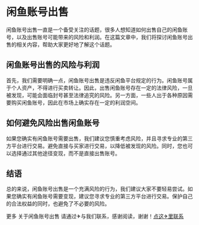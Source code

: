 # 闲鱼账号出售

闲鱼账号出售一直是一个备受关注的话题，很多人想知道如何出售自己的闲鱼账号，以及出售账号可能带来的风险和利润。在这篇文章中，我们将探讨闲鱼账号出售的相关内容，帮助大家更好地了解这个话题。

## 闲鱼账号出售的风险与利润

首先，我们需要明确一点，闲鱼账号出售是违反闲鱼平台规定的行为。闲鱼账号属于个人资产，不得进行买卖转让。因此，出售闲鱼账号存在一定的法律风险，一旦被发现，可能会面临封号甚至法律追究的风险。另一方面，一些人出于各种原因需要购买闲鱼账号，因此在市场上确实存在一定的利润空间。

## 如何避免风险出售闲鱼账号

如果您确实有闲鱼账号需要出售，我们建议您慎重考虑风险，并且寻求专业的第三方平台进行交易。避免直接与买家进行交易，以降低被发现的风险。同时，您也可以选择通过其他途径变现，而不是直接出售账号。

## 结语

总的来说，闲鱼账号出售是一个充满风险的行为，我们建议大家不要轻易尝试。如果您确实有闲鱼账号需要变现，建议您寻求专业的第三方平台进行交易。保护自己的合法权益的同时，也避免了不必要的风险。

更多 关于闲鱼账号出售 请通过✈与我们联系，感谢阅读，谢谢！[点这✈里联系](https://acc.k02.cc)